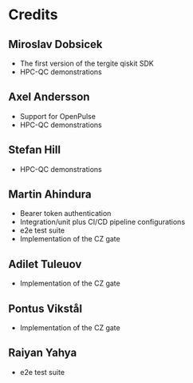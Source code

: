 # Credits

## Miroslav Dobsicek  

- The first version of the tergite qiskit SDK
- HPC-QC demonstrations

## Axel Andersson  

- Support for OpenPulse
- HPC-QC demonstrations

## Stefan Hill

- HPC-QC demonstrations

## Martin Ahindura  

- Bearer token authentication
- Integration/unit plus CI/CD pipeline configurations
- e2e test suite
- Implementation of the CZ gate

## Adilet Tuleuov

- Implementation of the CZ gate

## Pontus Vikstål

- Implementation of the CZ gate

## Raiyan Yahya

- e2e test suite